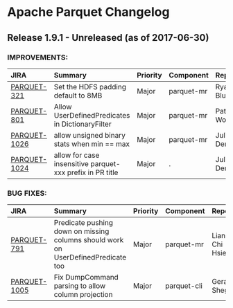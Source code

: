 
<!---
# Licensed to the Apache Software Foundation (ASF) under one
# or more contributor license agreements.  See the NOTICE file
# distributed with this work for additional information
# regarding copyright ownership.  The ASF licenses this file
# to you under the Apache License, Version 2.0 (the
# "License"); you may not use this file except in compliance
# with the License.  You may obtain a copy of the License at
#
#     http://www.apache.org/licenses/LICENSE-2.0
#
# Unless required by applicable law or agreed to in writing, software
# distributed under the License is distributed on an "AS IS" BASIS,
# WITHOUT WARRANTIES OR CONDITIONS OF ANY KIND, either express or implied.
# See the License for the specific language governing permissions and
# limitations under the License.
-->
# Apache Parquet Changelog

## Release 1.9.1 - Unreleased (as of 2017-06-30)



### IMPROVEMENTS:

| JIRA | Summary | Priority | Component | Reporter | Contributor |
|:---- |:---- | :--- |:---- |:---- |:---- |
| [PARQUET-321](https://issues.apache.org/jira/browse/PARQUET-321) | Set the HDFS padding default to 8MB |  Major | parquet-mr | Ryan Blue | Ryan Blue |
| [PARQUET-801](https://issues.apache.org/jira/browse/PARQUET-801) | Allow UserDefinedPredicates in DictionaryFilter |  Major | parquet-mr | Patrick Woody | Patrick Woody |
| [PARQUET-1026](https://issues.apache.org/jira/browse/PARQUET-1026) | allow unsigned binary stats when min == max |  Major | parquet-mr | Julien Le Dem | Julien Le Dem |
| [PARQUET-1024](https://issues.apache.org/jira/browse/PARQUET-1024) | allow for case insensitive parquet-xxx prefix in PR title |  Major | . | Julien Le Dem | Julien Le Dem |


### BUG FIXES:

| JIRA | Summary | Priority | Component | Reporter | Contributor |
|:---- |:---- | :--- |:---- |:---- |:---- |
| [PARQUET-791](https://issues.apache.org/jira/browse/PARQUET-791) | Predicate pushing down on missing columns should work on UserDefinedPredicate too |  Major | parquet-mr | Liang-Chi Hsieh | Liang-Chi Hsieh |
| [PARQUET-1005](https://issues.apache.org/jira/browse/PARQUET-1005) | Fix DumpCommand parsing to allow column projection |  Major | parquet-cli | Gera Shegalov | Gera Shegalov |


